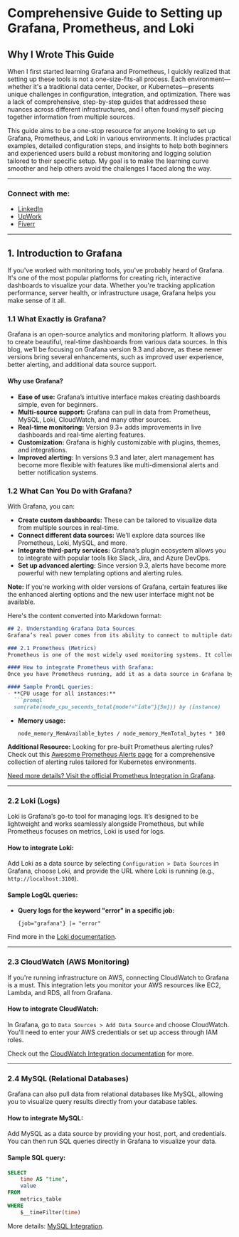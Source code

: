 # Comprehensive Guide to Setting up Grafana, Prometheus, and Loki

## Why I Wrote This Guide
When I first started learning Grafana and Prometheus, I quickly realized that setting up these tools is not a one-size-fits-all process. Each environment—whether it's a traditional data center, Docker, or Kubernetes—presents unique challenges in configuration, integration, and optimization. There was a lack of comprehensive, step-by-step guides that addressed these nuances across different infrastructures, and I often found myself piecing together information from multiple sources.

This guide aims to be a one-stop resource for anyone looking to set up Grafana, Prometheus, and Loki in various environments. It includes practical examples, detailed configuration steps, and insights to help both beginners and experienced users build a robust monitoring and logging solution tailored to their specific setup. My goal is to make the learning curve smoother and help others avoid the challenges I faced along the way.

---

### Connect with me:
- [LinkedIn](https://www.linkedin.com/in/asif-muzammil-hussain-b6742441/)
- [UpWork](https://www.upwork.com/freelancers/~01502e59c2c0439036?mp_source=share)
- [Fiverr](https://www.fiverr.com/s/jjg3zDV)
---

## 1. Introduction to Grafana
If you've worked with monitoring tools, you've probably heard of Grafana. It's one of the most popular platforms for creating rich, interactive dashboards to visualize your data. Whether you're tracking application performance, server health, or infrastructure usage, Grafana helps you make sense of it all.

### 1.1 What Exactly is Grafana?
Grafana is an open-source analytics and monitoring platform. It allows you to create beautiful, real-time dashboards from various data sources. In this blog, we’ll be focusing on Grafana version 9.3 and above, as these newer versions bring several enhancements, such as improved user experience, better alerting, and additional data source support.

#### Why use Grafana?
- **Ease of use:** Grafana’s intuitive interface makes creating dashboards simple, even for beginners.
- **Multi-source support:** Grafana can pull in data from Prometheus, MySQL, Loki, CloudWatch, and many other sources.
- **Real-time monitoring:** Version 9.3+ adds improvements in live dashboards and real-time alerting features.
- **Customization:** Grafana is highly customizable with plugins, themes, and integrations.
- **Improved alerting:** In versions 9.3 and later, alert management has become more flexible with features like multi-dimensional alerts and better notification systems.

### 1.2 What Can You Do with Grafana?
With Grafana, you can:
- **Create custom dashboards:** These can be tailored to visualize data from multiple sources in real-time.
- **Connect different data sources:** We’ll explore data sources like Prometheus, Loki, MySQL, and more.
- **Integrate third-party services:** Grafana’s plugin ecosystem allows you to integrate with popular tools like Slack, Jira, and Azure DevOps.
- **Set up advanced alerting:** Since version 9.3, alerts have become more powerful with new templating options and alerting rules.

**Note:** If you're working with older versions of Grafana, certain features like the enhanced alerting options and the new user interface might not be available.

Here's the content converted into Markdown format:

```markdown
## 2. Understanding Grafana Data Sources
Grafana’s real power comes from its ability to connect to multiple data sources. Once you've got your data flowing in, Grafana helps you visualize it. Let’s take a look at some of the most commonly used data sources.

### 2.1 Prometheus (Metrics)
Prometheus is one of the most widely used monitoring systems. It collects metrics from your applications, servers, or infrastructure, and works especially well with Grafana to create powerful dashboards.

#### How to integrate Prometheus with Grafana:
Once you have Prometheus running, add it as a data source in Grafana by navigating to `Configuration > Data Sources`. Select Prometheus and enter the URL where Prometheus is running (e.g., `http://localhost:9090`).

#### Sample PromQL queries:
- **CPU usage for all instances:**
  ```promql
  sum(rate(node_cpu_seconds_total{mode!="idle"}[5m])) by (instance)
  ```

- **Memory usage:**
  ```promql
  node_memory_MemAvailable_bytes / node_memory_MemTotal_bytes * 100
  ```

**Additional Resource:** Looking for pre-built Prometheus alerting rules? Check out this [Awesome Prometheus Alerts page](#) for a comprehensive collection of alerting rules tailored for Kubernetes environments.

[Need more details? Visit the official Prometheus Integration in Grafana](#).

---

### 2.2 Loki (Logs)
Loki is Grafana’s go-to tool for managing logs. It’s designed to be lightweight and works seamlessly alongside Prometheus, but while Prometheus focuses on metrics, Loki is used for logs.

#### How to integrate Loki:
Add Loki as a data source by selecting `Configuration > Data Sources` in Grafana, choose Loki, and provide the URL where Loki is running (e.g., `http://localhost:3100`).

#### Sample LogQL queries:
- **Query logs for the keyword "error" in a specific job:**
  ```logql
  {job="grafana"} |= "error"
  ```

Find more in the [Loki documentation](#).

---

### 2.3 CloudWatch (AWS Monitoring)
If you're running infrastructure on AWS, connecting CloudWatch to Grafana is a must. This integration lets you monitor your AWS resources like EC2, Lambda, and RDS, all from Grafana.

#### How to integrate CloudWatch:
In Grafana, go to `Data Sources > Add Data Source` and choose CloudWatch. You'll need to enter your AWS credentials or set up access through IAM roles.

Check out the [CloudWatch Integration documentation](#) for more.

---

### 2.4 MySQL (Relational Databases)
Grafana can also pull data from relational databases like MySQL, allowing you to visualize query results directly from your database tables.

#### How to integrate MySQL:
Add MySQL as a data source by providing your host, port, and credentials. You can then run SQL queries directly in Grafana to visualize your data.

#### Sample SQL query:
```sql
SELECT
    time AS "time",
    value
FROM
    metrics_table
WHERE
    $__timeFilter(time)
```

More details: [MySQL Integration](https://grafana.com/docs/grafana/latest/datasources/mysql).
```
